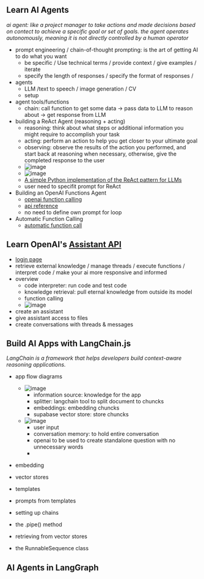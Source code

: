 ## Learn AI Agents
_ai agent: like a project manager to take actions and made decisions based on contect to achieve a specific goal or set of goals. the agent operates autonomously, meaning it is not directly controlled by a  human operator_
* prompt engineering / chain-of-thought prompting: is the art of getting AI to do what you want
    * be specific / Use technical terms / provide context / give examples / iterate 
    * specify the length of responses / specify the format of responses / 
* agents
    * LLM /text to speech / image generation / CV
    * setup
* agent tools/functions
    * chain: call function to get some data -> pass data to LLM to reason about -> get response from LLM
* building a ReAct Agent (reasoning + acting)
    * reasoning: think about what steps or additional information you might require to accomplish your task
    * acting: perform an action to help you get closer to your ultimate goal
    * observing: observe the results of the action you performed, and start back at reasoning when necessary, otherwise, give the completed response to the user
    * ![image](https://github.com/user-attachments/assets/718ceec7-106b-484f-82f4-c56aa2db6fdc)
    * ![image](https://github.com/user-attachments/assets/21f652bb-cf46-4297-9eb7-c1bc86ba57bb)
    * [A simple Python implementation of the ReAct pattern for LLMs](https://til.simonwillison.net/llms/python-react-pattern)
    * user need to specifit prompt for ReAct
* Building an OpenAI Functions Agent
    * [openai function calling](https://platform.openai.com/docs/guides/function-calling)
    * [api reference](https://platform.openai.com/docs/api-reference/chat/create#chat-create-tools)
    * no need to define own prompt for loop
* Automatic Function Calling 
    * [automatic function call](https://github.com/openai/openai-node/tree/master#automated-function-calls)

## Learn OpenAI's [Assistant API](https://platform.openai.com/docs/assistants/overview)
* [login page](https://platform.openai.com/playground/assistants?mode=assistant)
* retrieve external knowledge / manage threads / execute functions / interpret code / make your ai more responsive and informed
* overview
    * code interpreter: run code and test code
    * knowledge retrieval: pull eternal knowledge from outside its model
    * function calling
    * ![image](https://github.com/user-attachments/assets/6bda1019-10b8-499b-a4c2-2425a2327cd2)
* create an assistant
* give assistant access to files
* create conversations with threads & messages 

## Build AI Apps with LangChain.js
_LangChain is a framework that helps developers build context-aware reasoning applications._
* app flow diagrams
    * ![image](https://github.com/user-attachments/assets/05388cf7-738d-4197-baed-118bad0c7877)
       * information source: knowledge for the app
       * splitter: langchain tool to split document to chuncks
       * embeddings: embedding chuncks
       * supabase vector store: store chuncks
    * ![image](https://github.com/user-attachments/assets/4760736a-4e8e-43a6-9782-8212dd4dc965)
       * user input
       * conversation memory: to hold entire conversation
       * openai to be used to create standalone question with no unnecessary words
       * 
      
* embedding
* vector stores
* templates
* prompts from templates
* setting up chains
* the .pipe() method
* retrieving from vector stores
* the RunnableSequence class

## AI Agents in LangGraph 
